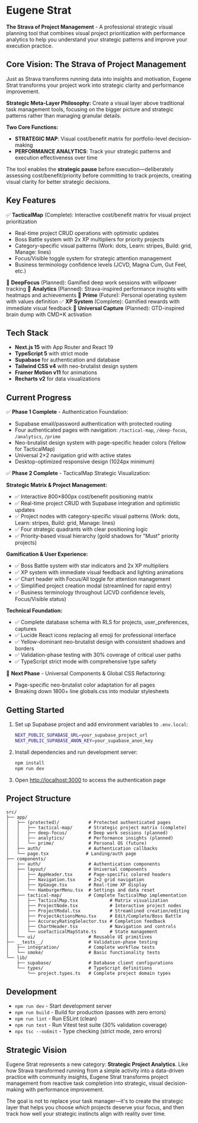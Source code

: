 # Eugene Strat

**The Strava of Project Management** - A professional strategic visual planning tool that combines visual project prioritization with performance analytics to help you understand your strategic patterns and improve your execution practice.

## Core Vision: The Strava of Project Management

Just as Strava transforms running data into insights and motivation, Eugene Strat transforms your project work into strategic clarity and performance improvement.

**Strategic Meta-Layer Philosophy:**
Create a visual layer above traditional task management tools, focusing on the bigger picture and strategic patterns rather than managing granular details.

**Two Core Functions:**
- **STRATEGIC MAP**: Visual cost/benefit matrix for portfolio-level decision-making
- **PERFORMANCE ANALYTICS**: Track your strategic patterns and execution effectiveness over time

The tool enables the **strategic pause** before execution—deliberately assessing cost/benefit/priority before committing to track projects, creating visual clarity for better strategic decisions.

## Key Features

✅ **TacticalMap** (Complete): Interactive cost/benefit matrix for visual project prioritization
- Real-time project CRUD operations with optimistic updates
- Boss Battle system with 2x XP multipliers for priority projects
- Category-specific visual patterns (Work: dots, Learn: stripes, Build: grid, Manage: lines)
- Focus/Visible toggle system for strategic attention management
- Business terminology confidence levels (JCVD, Magna Cum, Gut Feel, etc.)

🔄 **DeepFocus** (Planned): Gamified deep work sessions with willpower tracking
🔄 **Analytics** (Planned): Strava-inspired performance insights with heatmaps and achievements
🔄 **Prime** (Future): Personal operating system with values definition
✅ **XP System** (Complete): Gamified rewards with immediate visual feedback
🔄 **Universal Capture** (Planned): GTD-inspired brain dump with CMD+K activation

## Tech Stack

- **Next.js 15** with App Router and React 19
- **TypeScript 5** with strict mode
- **Supabase** for authentication and database
- **Tailwind CSS v4** with neo-brutalist design system
- **Framer Motion v11** for animations
- **Recharts v2** for data visualizations

## Current Progress

✅ **Phase 1 Complete** - Authentication Foundation:
- Supabase email/password authentication with protected routing
- Four authenticated pages with navigation: `/tactical-map`, `/deep-focus`, `/analytics`, `/prime`
- Neo-brutalist design system with page-specific header colors (Yellow for TacticalMap)
- Universal 2×2 navigation grid with active states
- Desktop-optimized responsive design (1024px minimum)

✅ **Phase 2 Complete** - TacticalMap Strategic Visualization:

**Strategic Matrix & Project Management:**
- ✅ Interactive 800×800px cost/benefit positioning matrix
- ✅ Real-time project CRUD with Supabase integration and optimistic updates
- ✅ Project nodes with category-specific visual patterns (Work: dots, Learn: stripes, Build: grid, Manage: lines)
- ✅ Four strategic quadrants with clear positioning logic
- ✅ Priority-based visual hierarchy (gold shadows for "Must" priority projects)

**Gamification & User Experience:**
- ✅ Boss Battle system with star indicators and 2x XP multipliers
- ✅ XP system with immediate visual feedback and lighting animations
- ✅ Chart header with Focus/All toggle for attention management
- ✅ Simplified project creation modal (streamlined for rapid entry)
- ✅ Business terminology throughout (JCVD confidence levels, Focus/Visible status)

**Technical Foundation:**
- ✅ Complete database schema with RLS for projects, user_preferences, captures
- ✅ Lucide React icons replacing all emoji for professional interface
- ✅ Yellow-dominant neo-brutalist design with consistent shadows and borders
- ✅ Validation-phase testing with 30% coverage of critical user paths
- ✅ TypeScript strict mode with comprehensive type safety

🚀 **Next Phase** - Universal Components & Global CSS Refactoring:
- Page-specific neo-brutalist color adaptation for all pages
- Breaking down 1800+ line globals.css into modular stylesheets

## Getting Started

1. Set up Supabase project and add environment variables to `.env.local`:
   ```bash
   NEXT_PUBLIC_SUPABASE_URL=your_supabase_project_url
   NEXT_PUBLIC_SUPABASE_ANON_KEY=your_supabase_anon_key
   ```

2. Install dependencies and run development server:
   ```bash
   npm install
   npm run dev
   ```

3. Open [http://localhost:3000](http://localhost:3000) to access the authentication page

## Project Structure

```
src/
├── app/
│   ├── (protected)/           # Protected authenticated pages
│   │   ├── tactical-map/      # Strategic project matrix (complete)
│   │   ├── deep-focus/        # Deep work sessions (planned)
│   │   ├── analytics/         # Performance insights (planned)
│   │   └── prime/             # Personal OS (future)
│   ├── auth/                  # Authentication callbacks
│   └── page.tsx              # Landing/auth page
├── components/
│   ├── auth/                  # Authentication components
│   ├── layout/                # Universal components
│   │   ├── AppHeader.tsx      # Page-specific colored headers
│   │   ├── Navigation.tsx     # 2×2 grid navigation
│   │   ├── XpGauge.tsx        # Real-time XP display
│   │   └── HamburgerMenu.tsx  # Settings and data reset
│   ├── tactical-map/          # Complete TacticalMap implementation
│   │   ├── TacticalMap.tsx            # Matrix visualization
│   │   ├── ProjectNode.tsx            # Interactive project nodes
│   │   ├── ProjectModal.tsx           # Streamlined creation/editing
│   │   ├── ProjectActionsMenu.tsx     # Edit/Complete/Boss Battle
│   │   ├── AccuracyRatingSelector.tsx # Completion feedback
│   │   ├── ChartHeader.tsx            # Navigation and controls
│   │   └── useTacticalMapState.ts     # State management
│   └── ui/                    # Reusable UI primitives
├── __tests__/                 # Validation-phase testing
│   ├── integration/           # Complete workflow tests
│   └── smoke/                 # Basic functionality tests
└── lib/
    ├── supabase/              # Database client configurations
    └── types/                 # TypeScript definitions
        └── project.types.ts   # Complete project domain types
```

## Development

- `npm run dev` - Start development server
- `npm run build` - Build for production (passes with zero errors)
- `npm run lint` - Run ESLint (clean)
- `npm run test` - Run Vitest test suite (30% validation coverage)
- `npx tsc --noEmit` - Type checking (strict mode, zero errors)

## Strategic Vision

Eugene Strat represents a new category: **Strategic Project Analytics**. Like how Strava transformed running from a simple activity into a data-driven practice with community insights, Eugene Strat transforms project management from reactive task completion into strategic, visual decision-making with performance improvement.

The goal is not to replace your task manager—it's to create the strategic layer that helps you choose *which* projects deserve your focus, and then track how well your strategic instincts align with reality over time.

